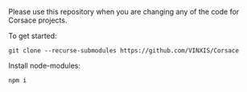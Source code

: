 Please use this repository when you are changing any of the code for Corsace projects.

To get started:
```
git clone --recurse-submodules https://github.com/VINXIS/Corsace
```

Install node-modules:
```
npm i
```